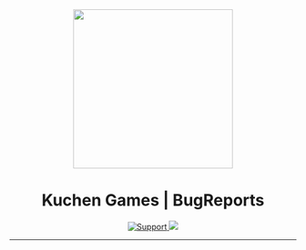 <div align="center">
  <img width="280" height="280" src="https://cdn.discordapp.com/attachments/1128067605870157924/1129448303562592326/KuchenGames_Logo.png"/>
</div>
<div align="center">
    <h1>Kuchen Games | BugReports</h1>
    <a href="https://discord.kuchengames.de">
        <img src="https://img.shields.io/discord/993855292448198756.svg?colorB=Blue&logo=discord&label=Support&style=for-the-badge" alt="Support">
    </a>
    <a href="https://github.com/KuchenGamesDE/BugReports/issues">
        <img src="https://img.shields.io/github/issues/KuchenGamesDE/BugReports.svg?style=for-the-badge">
    </a>
    <br>
</div>

---
